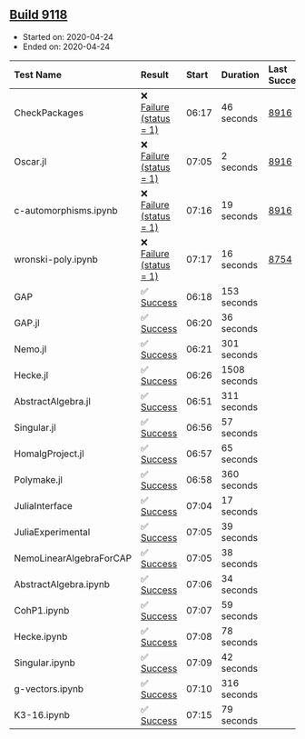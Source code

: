 ## [Build 9118](https://oscarci.mathematik.uni-kl.de/job/oscar/9118/)

* Started on: 2020-04-24
* Ended on: 2020-04-24

| Test Name    | Result | Start | Duration | Last Success | First Failure |
|:-------------|:-------|:------|:---------|:-------------|:--------------|
| CheckPackages | ❌ [Failure (status = 1)](https://oscarci.mathematik.uni-kl.de/job/oscar/9118/artifact/logs/build-9118/CheckPackages.log) | 06:17 | 46 seconds | [8916](https://oscarci.mathematik.uni-kl.de/job/oscar/8916/) | [8920](https://oscarci.mathematik.uni-kl.de/job/oscar/8920/) |
| Oscar.jl | ❌ [Failure (status = 1)](https://oscarci.mathematik.uni-kl.de/job/oscar/9118/artifact/logs/build-9118/Oscar.jl.log) | 07:05 | 2 seconds | [8916](https://oscarci.mathematik.uni-kl.de/job/oscar/8916/) | [8920](https://oscarci.mathematik.uni-kl.de/job/oscar/8920/) |
| c-automorphisms.ipynb | ❌ [Failure (status = 1)](https://oscarci.mathematik.uni-kl.de/job/oscar/9118/artifact/logs/build-9118/c-automorphisms.ipynb.log) | 07:16 | 19 seconds | [8916](https://oscarci.mathematik.uni-kl.de/job/oscar/8916/) | [8920](https://oscarci.mathematik.uni-kl.de/job/oscar/8920/) |
| wronski-poly.ipynb | ❌ [Failure (status = 1)](https://oscarci.mathematik.uni-kl.de/job/oscar/9118/artifact/logs/build-9118/wronski-poly.ipynb.log) | 07:17 | 16 seconds | [8754](https://oscarci.mathematik.uni-kl.de/job/oscar/8754/) | [8755](https://oscarci.mathematik.uni-kl.de/job/oscar/8755/) |
| GAP | ✅ [Success](https://oscarci.mathematik.uni-kl.de/job/oscar/9118/artifact/logs/build-9118/GAP.log) | 06:18 | 153 seconds |  |  |
| GAP.jl | ✅ [Success](https://oscarci.mathematik.uni-kl.de/job/oscar/9118/artifact/logs/build-9118/GAP.jl.log) | 06:20 | 36 seconds |  |  |
| Nemo.jl | ✅ [Success](https://oscarci.mathematik.uni-kl.de/job/oscar/9118/artifact/logs/build-9118/Nemo.jl.log) | 06:21 | 301 seconds |  |  |
| Hecke.jl | ✅ [Success](https://oscarci.mathematik.uni-kl.de/job/oscar/9118/artifact/logs/build-9118/Hecke.jl.log) | 06:26 | 1508 seconds |  |  |
| AbstractAlgebra.jl | ✅ [Success](https://oscarci.mathematik.uni-kl.de/job/oscar/9118/artifact/logs/build-9118/AbstractAlgebra.jl.log) | 06:51 | 311 seconds |  |  |
| Singular.jl | ✅ [Success](https://oscarci.mathematik.uni-kl.de/job/oscar/9118/artifact/logs/build-9118/Singular.jl.log) | 06:56 | 57 seconds |  |  |
| HomalgProject.jl | ✅ [Success](https://oscarci.mathematik.uni-kl.de/job/oscar/9118/artifact/logs/build-9118/HomalgProject.jl.log) | 06:57 | 65 seconds |  |  |
| Polymake.jl | ✅ [Success](https://oscarci.mathematik.uni-kl.de/job/oscar/9118/artifact/logs/build-9118/Polymake.jl.log) | 06:58 | 360 seconds |  |  |
| JuliaInterface | ✅ [Success](https://oscarci.mathematik.uni-kl.de/job/oscar/9118/artifact/logs/build-9118/JuliaInterface.log) | 07:04 | 17 seconds |  |  |
| JuliaExperimental | ✅ [Success](https://oscarci.mathematik.uni-kl.de/job/oscar/9118/artifact/logs/build-9118/JuliaExperimental.log) | 07:05 | 39 seconds |  |  |
| NemoLinearAlgebraForCAP | ✅ [Success](https://oscarci.mathematik.uni-kl.de/job/oscar/9118/artifact/logs/build-9118/NemoLinearAlgebraForCAP.log) | 07:05 | 38 seconds |  |  |
| AbstractAlgebra.ipynb | ✅ [Success](https://oscarci.mathematik.uni-kl.de/job/oscar/9118/artifact/logs/build-9118/AbstractAlgebra.ipynb.log) | 07:06 | 34 seconds |  |  |
| CohP1.ipynb | ✅ [Success](https://oscarci.mathematik.uni-kl.de/job/oscar/9118/artifact/logs/build-9118/CohP1.ipynb.log) | 07:07 | 59 seconds |  |  |
| Hecke.ipynb | ✅ [Success](https://oscarci.mathematik.uni-kl.de/job/oscar/9118/artifact/logs/build-9118/Hecke.ipynb.log) | 07:08 | 78 seconds |  |  |
| Singular.ipynb | ✅ [Success](https://oscarci.mathematik.uni-kl.de/job/oscar/9118/artifact/logs/build-9118/Singular.ipynb.log) | 07:09 | 42 seconds |  |  |
| g-vectors.ipynb | ✅ [Success](https://oscarci.mathematik.uni-kl.de/job/oscar/9118/artifact/logs/build-9118/g-vectors.ipynb.log) | 07:10 | 316 seconds |  |  |
| K3-16.ipynb | ✅ [Success](https://oscarci.mathematik.uni-kl.de/job/oscar/9118/artifact/logs/build-9118/K3-16.ipynb.log) | 07:15 | 79 seconds |  |  |
